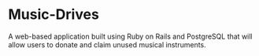 # Music-Drives
A web-based application built using Ruby on Rails and PostgreSQL that will allow users to donate and claim unused musical instruments.
